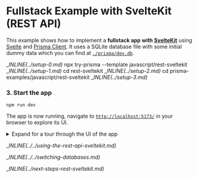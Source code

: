 # Fullstack Example with SvelteKit (REST API)

This example shows how to implement a **fullstack app with [SvelteKit](https://kit.svelte.dev/)** using [Svelte](https://svelte.dev/) and [Prisma Client](https://www.prisma.io/docs/reference/tools-and-interfaces/prisma-client). It uses a SQLite database file with some initial dummy data which you can find at [`./prisma/dev.db`](./prisma/dev.db).

__INLINE(../_setup-0.md)__
npx try-prisma --template javascript/rest-sveltekit
__INLINE(../_setup-1.md)__
cd rest-sveltekit
__INLINE(../_setup-2.md)__
cd prisma-examples/javascript/rest-sveltekit
__INLINE(../_setup-3.md)__

### 3. Start the app

```
npm run dev
```

The app is now running, navigate to [`http://localhost:5173/`](http://localhost:5173/) in your browser to explore its UI.

<details><summary>Expand for a tour through the UI of the app</summary>

<br />

**Blog** (located in [`./src/routes/+page.svelte`](./src/routes/+page.svelte))

![](https://imgur.com/eepbOUO.png)

**Signup** (located in [`./src/routes/signup/+page.svelte`](./src/routes/signup/+page.svelte))

![](https://imgur.com/iE6OaBI.png)

**Create post (draft)** (located in [`./src/routes/create/+page.svelte`](./src/routes/create/+page.svelte))

![](https://imgur.com/olCWRNv.png)

**Drafts** (located in [`./src/routes/drafts/+page.svelte`](./src/routes/drafts/+page.svelte))

![](https://imgur.com/PSMzhcd.png)

**View post** (located in [`./src/routes/p/[id]/+page.svelte`](./src/routes/p/[id]/+page.svelte)) (delete or publish here)

![](https://imgur.com/zS1B11O.png)

</details>

__INLINE(../../_using-the-rest-api-sveltekit.md)__

__INLINE(../../_switching-databases.md)__

__INLINE(../_next-steps-rest-sveltekit.md)__
